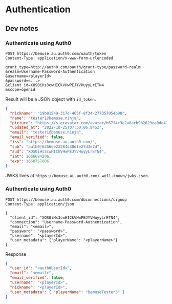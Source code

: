 # Authentication

## Dev notes

### Authenticate using Auth0

```
POST https://bemuse.au.auth0.com/oauth/token
Content-Type: application/x-www-form-urlencoded

grant_type=http://auth0.com/oauth/grant-type/password-realm
&realm=Username-Password-Authentication
&username=<playerId>
&password=<...>
&client_id=XOS0iHs3cwHICkVHwPEJYVHuyyLrETN4
&scope=openid
```

Result will be a JSON object with `id_token`.

```json
{
  "nickname": "19b01549-317d-465f-8f34-277357054b90",
  "name": "tester1@bemuse.ninja",
  "picture": "https://s.gravatar.com/avatar/b67f4c3e2a8acb9b2629ea0de42f9e6c?s=480&r=pg&d=https%3A%2F%2Fcdn.auth0.com%2Favatars%2Fte.png",
  "updated_at": "2022-10-25T07:50:06.845Z",
  "email": "tester1@bemuse.ninja",
  "email_verified": false,
  "iss": "https://bemuse.au.auth0.com/",
  "sub": "auth0|6356ee23284d38dfe27d3e7d",
  "aud": "XOS0iHs3cwHICkVHwPEJYVHuyyLrETN4",
  "iat": 1666684206,
  "exp": 1668757806
}
```

JWKS lives at `https://bemuse.au.auth0.com/.well-known/jwks.json`.

### Authenticate using Auth0

```
POST https://bemuse.au.auth0.com/dbconnections/signup
Content-Type: application/json

{
  "client_id": "XOS0iHs3cwHICkVHwPEJYVHuyyLrETN4",
  "connection": "Username-Password-Authentication",
  "email": "<email>",
  "password": "<password>",
  "username": "<playerId>",
  "user_metadata": {"playerName": "<playerName>"}
}
```

Response

```json
{
  "user_id": "<auth0UserId>",
  "email": "<email>",
  "email_verified": false,
  "username": "<playerId>",
  "nickname": "<playerId>",
  "user_metadata": { "playerName": "BemuseTester3" }
}
```
